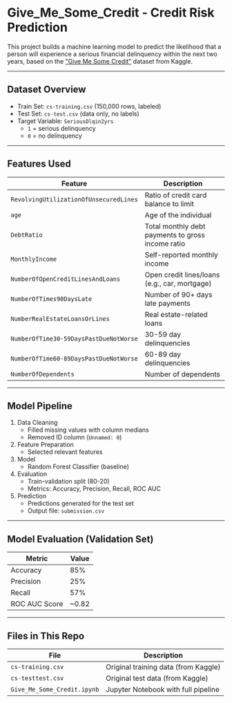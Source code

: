 # Give_Me_Some_Credit - Credit Risk Prediction

This project builds a machine learning model to predict the likelihood that a person will experience a serious financial delinquency within the next two years, based on the ["Give Me Some Credit"](https://www.kaggle.com/competitions/GiveMeSomeCredit) dataset from Kaggle.

---

## Dataset Overview

- Train Set: `cs-training.csv` (150,000 rows, labeled)
- Test Set: `cs-test.csv` (data only, no labels)
- Target Variable: `SeriousDlqin2yrs`  
    - `1` = serious delinquency  
    - `0` = no delinquency

---

## Features Used

| Feature                                 | Description                                        |
|-----------------------------------------|----------------------------------------------------|
| `RevolvingUtilizationOfUnsecuredLines`  | Ratio of credit card balance to limit              |
| `age`                                   | Age of the individual                              |
| `DebtRatio`                             | Total monthly debt payments to gross income ratio  |
| `MonthlyIncome`                         | Self-reported monthly income                       |
| `NumberOfOpenCreditLinesAndLoans`       | Open credit lines/loans (e.g., car, mortgage)      |
| `NumberOfTimes90DaysLate`               | Number of 90+ days late payments                   |
| `NumberRealEstateLoansOrLines`          | Real estate-related loans                          |
| `NumberOfTime30-59DaysPastDueNotWorse`  | 30-59 day delinquencies                            |
| `NumberOfTime60-89DaysPastDueNotWorse`  | 60-89 day delinquencies                            |
| `NumberOfDependents`                    | Number of dependents                               |

---

## Model Pipeline

1. Data Cleaning
    - Filled missing values with column medians
    - Removed ID column (`Unnamed: 0`)
2. Feature Preparation
    - Selected relevant features
3. Model
    - Random Forest Classifier (baseline)
4. Evaluation
    - Train-validation split (80-20)
    - Metrics: Accuracy, Precision, Recall, ROC AUC
5. Prediction
    - Predictions generated for the test set
    - Output file: `submission.csv`

---

## Model Evaluation (Validation Set)

| Metric        | Value       |
|---------------|-------------|
| Accuracy      | 85%         |
| Precision     | 25%         |
| Recall        | 57%         |
| ROC AUC Score | ~0.82       |

---

## Files in This Repo

| File                        | Description                                  |
|-----------------------------|----------------------------------------------|
| `cs-training.csv`           | Original training data (from Kaggle)         |
| `cs-testtest.csv`           | Original test data (from Kaggle)             |
| `Give_Me_Some_Credit.ipynb` | Jupyter Notebook with full pipeline          |
